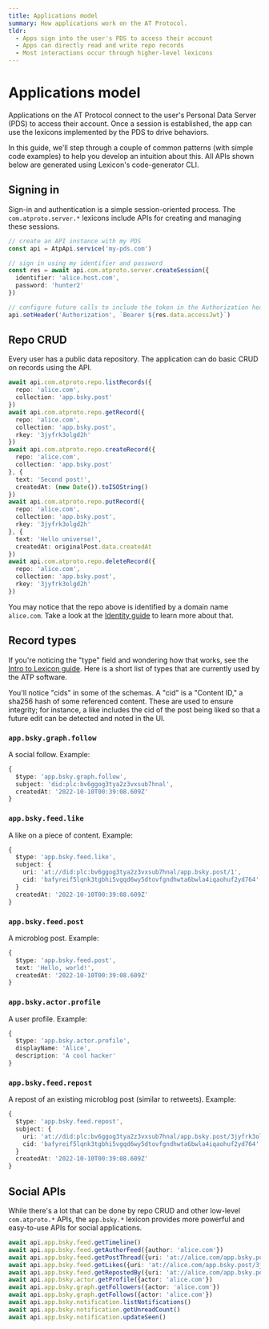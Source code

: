 ```yaml
---
title: Applications model
summary: How applications work on the AT Protocol.
tldr:
  - Apps sign into the user's PDS to access their account
  - Apps can directly read and write repo records
  - Most interactions occur through higher-level lexicons
---
```


# Applications model

Applications on the AT Protocol connect to the user's Personal Data Server (PDS) to access their account. Once a session is established, the app can use the lexicons implemented by the PDS to drive behaviors.

In this guide, we'll step through a couple of common patterns (with simple code examples) to help you develop an intuition about this. All APIs shown below are generated using Lexicon's code-generator CLI.

## Signing in

Sign-in and authentication is a simple session-oriented process. The `com.atproto.server.*` lexicons include APIs for creating and managing these sessions.

```typescript
// create an API instance with my PDS
const api = AtpApi.service('my-pds.com')

// sign in using my identifier and password
const res = await api.com.atproto.server.createSession({
  identifier: 'alice.host.com',
  password: 'hunter2'
})

// configure future calls to include the token in the Authorization header
api.setHeader('Authorization', `Bearer ${res.data.accessJwt}`)
```

## Repo CRUD

Every user has a public data repository. The application can do basic CRUD on records using the API.

```typescript
await api.com.atproto.repo.listRecords({
  repo: 'alice.com',
  collection: 'app.bsky.post'
})
await api.com.atproto.repo.getRecord({
  repo: 'alice.com',
  collection: 'app.bsky.post',
  rkey: '3jyfrk3olgd2h'
})
await api.com.atproto.repo.createRecord({
  repo: 'alice.com',
  collection: 'app.bsky.post'
}, {
  text: 'Second post!',
  createdAt: (new Date()).toISOString()
})
await api.com.atproto.repo.putRecord({
  repo: 'alice.com',
  collection: 'app.bsky.post',
  rkey: '3jyfrk3olgd2h'
}, {
  text: 'Hello universe!',
  createdAt: originalPost.data.createdAt
})
await api.com.atproto.repo.deleteRecord({
  repo: 'alice.com',
  collection: 'app.bsky.post',
  rkey: '3jyfrk3olgd2h'
})
```

You may notice that the repo above is identified by a domain name `alice.com`. Take a look at the [Identity guide](./identity) to learn more about that.

## Record types

If you're noticing the "type" field and wondering how that works, see the [Intro to Lexicon guide](./lexicon). Here is a short list of types that are currently used by the ATP software.

You'll notice "cids" in some of the schemas. A "cid" is a "Content ID," a sha256 hash of some referenced content. These are used to ensure integrity; for instance, a like includes the cid of the post being liked so that a future edit can be detected and noted in the UI.

### `app.bsky.graph.follow`

A social follow. Example:

```typescript
{
  $type: 'app.bsky.graph.follow',
  subject: 'did:plc:bv6ggog3tya2z3vxsub7hnal',
  createdAt: '2022-10-10T00:39:08.609Z'
}
```

### `app.bsky.feed.like`

A like on a piece of content. Example:

```typescript
{
  $type: 'app.bsky.feed.like',
  subject: {
    uri: 'at://did:plc:bv6ggog3tya2z3vxsub7hnal/app.bsky.post/1',
    cid: 'bafyreif5lqnk3tgbhi5vgqd6wy5dtovfgndhwta6bwla4iqaohuf2yd764'
  }
  createdAt: '2022-10-10T00:39:08.609Z'
}
```

### `app.bsky.feed.post`

A microblog post. Example:

```typescript
{
  $type: 'app.bsky.feed.post',
  text: 'Hello, world!',
  createdAt: '2022-10-10T00:39:08.609Z'
}
```

### `app.bsky.actor.profile`

A user profile. Example:

```typescript
{
  $type: 'app.bsky.actor.profile',
  displayName: 'Alice',
  description: 'A cool hacker'
}
```

### `app.bsky.feed.repost`

A repost of an existing microblog post (similar to retweets). Example:

```typescript
{
  $type: 'app.bsky.feed.repost',
  subject: {
    uri: 'at://did:plc:bv6ggog3tya2z3vxsub7hnal/app.bsky.post/3jyfrk3olgd2h',
    cid: 'bafyreif5lqnk3tgbhi5vgqd6wy5dtovfgndhwta6bwla4iqaohuf2yd764'
  }
  createdAt: '2022-10-10T00:39:08.609Z'
}
```

## Social APIs

While there's a lot that can be done by repo CRUD and other low-level `com.atproto.*` APIs, the `app.bsky.*` lexicon provides more powerful and easy-to-use APIs for social applications.

```typescript
await api.app.bsky.feed.getTimeline()
await api.app.bsky.feed.getAuthorFeed({author: 'alice.com'})
await api.app.bsky.feed.getPostThread({uri: 'at://alice.com/app.bsky.post/3jyfrk3olgd2h'})
await api.app.bsky.feed.getLikes({uri: 'at://alice.com/app.bsky.post/3jyfrk3olgd2h'})
await api.app.bsky.feed.getRepostedBy({uri: 'at://alice.com/app.bsky.post/3jyfrk3olgd2h'})
await api.app.bsky.actor.getProfile({actor: 'alice.com'})
await api.app.bsky.graph.getFollowers({actor: 'alice.com'})
await api.app.bsky.graph.getFollows({actor: 'alice.com'})
await api.app.bsky.notification.listNotifications()
await api.app.bsky.notification.getUnreadCount()
await api.app.bsky.notification.updateSeen()
```
